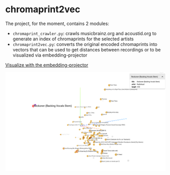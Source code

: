 # chromaprint2vec

The project, for the moment, contains 2 modules:
- `chromaprint_crawler.py`: crawls musicbrainz.org and acoustid.org to generate an index of chromaprints for the selected artists
- `chromaprint2vec.py`: converts the original encoded chromaprints into vectors that can be used to get distances between recordings or to be visualized via embedding-projector

[Visualize with the embedding-projector](https://muoten.github.io/embedding-projector-standalone/)

[![Projector example](images/projector_example.png)](https://muoten.github.io/embedding-projector-standalone/)

